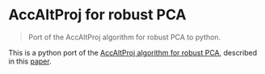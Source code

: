 # AccAltProj for robust PCA
>Port of the AccAltProj algorithm for robust PCA to python.

This is a python port of the [AccAltProj algorithm for robust PCA](https://github.com/caesarcai/AccAltProj_for_RPCA), described in this [paper](https://arxiv.org/abs/1711.05519).
